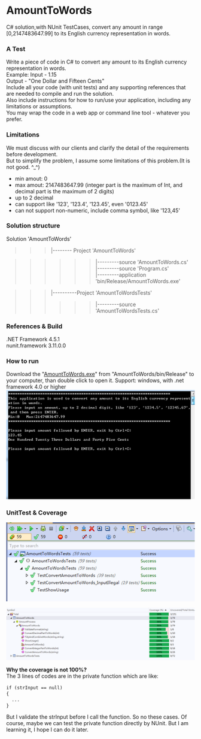 # AmountToWords
C# solution,with NUnit TestCases, convert any amount in range [0,2147483647.99] to its English currency representation in words.

### A Test
Write a piece of code in C# to convert any amount to its English currency representation in words.  
Example: Input - 1.15  
Output - "One Dollar and Fifteen Cents"  
Include all your code (with unit tests) and any supporting references that are needed to compile and run the solution.  
Also include instructions for how to run/use your application, including any limitations or assumptions.  
You may wrap the code in a web app or command line tool - whatever you prefer.  

### Limitations
We must discuss with our clients and clarify the detail of the requirements before development.  
But to simplify the problem, I assume some limitations of this problem.(It is not good. ^_^)

* min amout: 0  
* max amout: 2147483647.99 (integer part is the maximum of Int, and decimal part is the maximum of 2 digits)  
* up to 2 decimal 
* can support like '123', '123.4', '123.45', even '0123.45'
* can not support non-numeric, include comma symbol, like '123,45'

### Solution structure
Solution 'AmountToWords'

>>>|-------- Project 'AmountToWords'

>>>>>>|---------source 'AmountToWords.cs'  
>>>>>>|---------source 'Program.cs'  
>>>>>>|---------application 'bin/Release/AmountToWords.exe'  

>>>|----------Project 'AmountToWordsTests'  
>>>>>>|---------source 'AmountToWordsTests.cs'

### References & Build
.NET Framework 4.5.1  
nunit.framework 3.11.0.0  

### How to run
Download the "[AmountToWords.exe](https://github.com/chenhua1008/AmountToWords/tree/master/AmountToWords/bin/Release)" from "AmountToWords/bin/Release" to your computer, than double click to open it.
Support: windows, with .net framework 4.0 or higher
![](https://github.com/chenhua1008/AmountToWords/blob/master/AmountToWordsConsole.png)  

### UnitTest & Coverage
![](https://github.com/chenhua1008/AmountToWords/blob/master/UnitTestResult.png)


![](https://github.com/chenhua1008/AmountToWords/blob/master/UnitTestCoverage.png)

**Why the coverage is not 100%?**  
The 3 lines of codes are in the private function which are like:
```
if (strInput == null)
{
  ...
}
```
But I validate the strInput before I call the function. So no these cases.
Of course, maybe we can test the private function directly by NUnit. But I am learning it, I hope I can do it later.  

